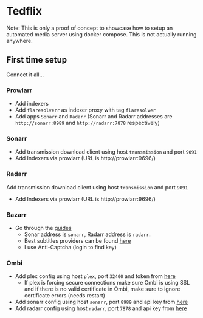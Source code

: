 # Tedflix
Note: This is only a proof of concept to showcase how to setup an automated media server using docker compose. This is not actually running anywhere.

## First time setup
Connect it all...

### Prowlarr
* Add indexers
* Add `flaresolverr` as indexer proxy with tag `flaresolver`
* Add apps `Sonarr` and `Radarr` (Sonarr and Radarr addresses are `http://sonarr:8989` and `http://radarr:7878` respectively)
### Sonarr
* Add transmission download client using host `transmission` and port `9091`
* Add Indexers via prowlarr (URL is http://prowlarr:9696/<your-indexer>)
### Radarr
Add transmission download client using host `transmission` and port `9091`
* Add Indexers via prowlarr (URL is http://prowlarr:9696/<your-indexer>)
### Bazarr
* Go through the [guides](https://trash-guides.info/Bazarr/)
  * Sonar address is `sonarr`, Radarr address is `radarr`.
  * Best subtitles providers can be found [here](https://wiki.bazarr.media/bazarr-stats/)
  * I use Anti-Captcha (login to find key)
### Ombi
* Add plex config using host `plex`, port `32400` and token from [here](https://support.plex.tv/articles/204059436-finding-an-authentication-token-x-plex-token/)
  * If plex is forcing secure connections make sure Ombi is using SSL and if there is no valid certificate in Ombi, make sure to ignore certificate errors (needs restart)
* Add sonarr config using host `sonarr`, port `8989` and api key from [here](http://sonarr.tedflix.s3n.io/settings/general)
* Add radarr config using host `radarr`, port `7878` and api key from [here](http://radarr.tedflix.s3n.io/settings/general)
